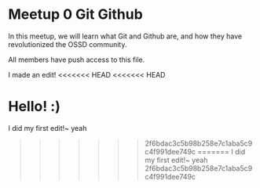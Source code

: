 Meetup 0  Git   Github
======================

In this meetup, we will learn what Git and Github are, and how they have revolutionized the OSSD community.

All members have push access to this file.

I made an edit!
<<<<<<< HEAD
<<<<<<< HEAD

Hello! :)
=======
I did my first edit!~ yeah
>>>>>>> 2f6bdac3c5b98b258e7c1aba5c9c4f991dee749c
=======
I did my first edit!~ yeah
>>>>>>> 2f6bdac3c5b98b258e7c1aba5c9c4f991dee749c
